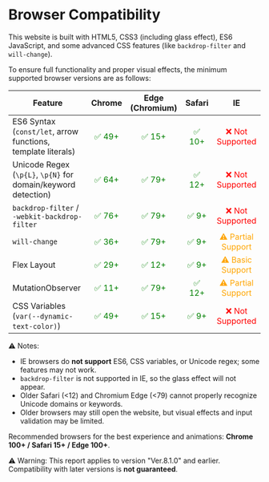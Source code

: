 # Browser Compatibility

This website is built with HTML5, CSS3 (including glass effect), ES6 JavaScript, and some advanced CSS features (like `backdrop-filter` and `will-change`).

To ensure full functionality and proper visual effects, the minimum supported browser versions are as follows:

| Feature                                        | Chrome | Edge (Chromium) | Safari | IE          |
| --------------------------------------------- | :----: | :-------------: | :----: | :--------: |
| ES6 Syntax (`const/let`, arrow functions, template literals) | <span style="color:green">✅ 49+</span> | <span style="color:green">✅ 15+</span> | <span style="color:green">✅ 10+</span> | <span style="color:red">❌ Not Supported</span> |
| Unicode Regex (`\p{L}`, `\p{N}` for domain/keyword detection) | <span style="color:green">✅ 64+</span> | <span style="color:green">✅ 79+</span> | <span style="color:green">✅ 12+</span> | <span style="color:red">❌ Not Supported</span> |
| `backdrop-filter` / `-webkit-backdrop-filter` | <span style="color:green">✅ 76+</span> | <span style="color:green">✅ 79+</span> | <span style="color:green">✅ 9+</span>  | <span style="color:red">❌ Not Supported</span> |
| `will-change`                                 | <span style="color:green">✅ 36+</span> | <span style="color:green">✅ 79+</span> | <span style="color:green">✅ 9+</span>  | <span style="color:orange">⚠️ Partial Support</span> |
| Flex Layout                                   | <span style="color:green">✅ 29+</span> | <span style="color:green">✅ 12+</span> | <span style="color:green">✅ 9+</span>  | <span style="color:orange">⚠️ Basic Support</span> |
| MutationObserver                              | <span style="color:green">✅ 11+</span> | <span style="color:green">✅ 79+</span> | <span style="color:green">✅ 12+</span> | <span style="color:orange">⚠️ Partial Support</span> |
| CSS Variables (`var(--dynamic-text-color)`)    | <span style="color:green">✅ 49+</span> | <span style="color:green">✅ 15+</span> | <span style="color:green">✅ 9+</span>  | <span style="color:red">❌ Not Supported</span> |

⚠️ Notes:

* IE browsers do **not support** ES6, CSS variables, or Unicode regex; some features may not work.  
* `backdrop-filter` is not supported in IE, so the glass effect will not appear.  
* Older Safari (<12) and Chromium Edge (<79) cannot properly recognize Unicode domains or keywords.  
* Older browsers may still open the website, but visual effects and input validation may be limited.  

Recommended browsers for the best experience and animations: **Chrome 100+ / Safari 15+ / Edge 100+**.  

⚠️ Warning: This report applies to version "Ver.8.1.0" and earlier. Compatibility with later versions is **not guaranteed**.
